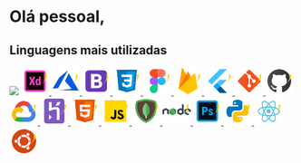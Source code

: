 # Olá pessoal,





## Linguagens mais utilizadas

<img height= "150" src="https://github-readme-stats.vercel.app/api/top-langs/?username=BrantLauro&theme=react&layout=compact" />





<a href="#">
    <img src="https://github.com/djmacloud/djmacloud/raw/main/img/icons/adobexd.svg" width="50px">
</a>
<a href="#">
    <img src="https://github.com/djmacloud/djmacloud/raw/main/img/icons/atlassian.svg" width="50px">
</a>
<a href="#">
    <img src="https://github.com/djmacloud/djmacloud/raw/main/img/icons/bootstrap.svg" width="50px">
</a>
<a href="#">
    <img src="https://github.com/djmacloud/djmacloud/raw/main/img/icons/css.svg" width="50px">
</a>
<a href="#">
    <img src="https://github.com/djmacloud/djmacloud/raw/main/img/icons/figma.svg" width="50px">
</a>
<a href="#">
    <img src="https://github.com/djmacloud/djmacloud/raw/main/img/icons/firebase.svg" width="50px">
</a>
<a href="#">
    <img src="https://github.com/djmacloud/djmacloud/raw/main/img/icons/flutter.svg" width="50px">
</a>
<a href="#">
    <img src="https://github.com/djmacloud/djmacloud/raw/main/img/icons/git.svg" width="50px">
</a>
<a href="#">
    <img src="https://github.com/djmacloud/djmacloud/raw/main/img/icons/github.svg" width="50px">
</a>
<a href="#">
    <img src="https://github.com/djmacloud/djmacloud/raw/main/img/icons/googlecloud.svg" width="50px">
</a>
<a href="#">
    <img src="https://github.com/djmacloud/djmacloud/raw/main/img/icons/heroku.svg" width="50px">
</a>
<a href="#">
    <img src="https://github.com/djmacloud/djmacloud/raw/main/img/icons/html5.svg" width="50px">
</a>
<a href="#">
    <img src="https://github.com/djmacloud/djmacloud/raw/main/img/icons/javascript.svg" width="50px">
</a>
<a href="#">
    <img src="https://github.com/djmacloud/djmacloud/raw/main/img/icons/mongo.svg" width="50px">
</a>
<a href="#">
    <img src="https://github.com/djmacloud/djmacloud/raw/main/img/icons/node.svg" width="50px">
</a>
<a href="#">
    <img src="https://github.com/djmacloud/djmacloud/raw/main/img/icons/photoshop.svg" width="50px">
</a>
<a href="#">
    <img src="https://github.com/djmacloud/djmacloud/raw/main/img/icons/python.svg" width="50px">
</a>
<a href="#">
    <img src="https://github.com/djmacloud/djmacloud/raw/main/img/icons/react.svg" width="50px">
</a>
<a href="#">
    <img src="https://github.com/djmacloud/djmacloud/raw/main/img/icons/ubuntu.svg" width="50px">
</a>